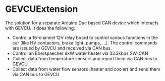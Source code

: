 # GEVCUExtension
The solution for a separate Arduino Due based CAN device which interacts with GEVCU.
It does the following:

* Control a 16-channel 12V relay board to control various functions in the car (like HV contactors, brake light, pumps, ...). 
  The control commands are issued by GEVCU and received via CAN bus.
* Control an Eberspaecher 6kW water heater via 33.3kbps SW-CAN
* Collect data from temperature sensors and report them via CAN bus to GEVCU
* Collect data from water flow sensors (heater and cooler) and send them via CAN bus to GEVCU

